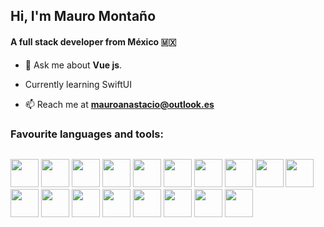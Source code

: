 <h2 align="left">Hi, I'm Mauro Montaño </h2>

<h4 align="left">A full stack developer from México 🇲🇽 </h4>


- 💬 Ask me about **Vue js**. 

- Currently learning SwiftUI

- 📫 Reach me at **mauroanastacio@outlook.es**



<h3  align="left">Favourite languages and tools:</h3>
<div style="display:flex;" align="left">

<a> <img src="https://cdn.jsdelivr.net/gh/devicons/devicon/icons/lua/lua-original.svg" width="45" height="45" /></a>
<a><img src="https://cdn.jsdelivr.net/gh/devicons/devicon/icons/docker/docker-original.svg" width="45" height="45" /></a>
<a><img src="https://cdn.jsdelivr.net/gh/devicons/devicon/icons/postgresql/postgresql-original.svg" width="45" height="45" /></a>
<a><img src="https://cdn.jsdelivr.net/gh/devicons/devicon/icons/swift/swift-original.svg" width="45" height="45" /></a>
<a><img src="https://cdn.jsdelivr.net/gh/devicons/devicon/icons/vim/vim-original.svg" width="45" height="45" /></a>
<a><img src="https://cdn.jsdelivr.net/gh/devicons/devicon/icons/graphql/graphql-plain.svg" width="45" height="45" /></a>
<a><img src="https://cdn.jsdelivr.net/gh/devicons/devicon/icons/css3/css3-original.svg" width="45" height="45" /></a> 
<a><img src="https://cdn.jsdelivr.net/gh/devicons/devicon/icons/go/go-original-wordmark.svg"  width="45" height="45" /></a>
<a><img src="https://cdn.jsdelivr.net/gh/devicons/devicon/icons/nestjs/nestjs-plain.svg"  width="45" height="45" /></a>
<a> <img src="https://cdn.jsdelivr.net/gh/devicons/devicon/icons/dart/dart-original.svg"  width="45" height="45"/> </a>
<a> <img src="https://cdn.jsdelivr.net/gh/devicons/devicon/icons/flutter/flutter-original.svg" width="45" height="45"/> </a>
<a> <img src="https://cdn.jsdelivr.net/gh/devicons/devicon/icons/vuejs/vuejs-original.svg"  width="45" height="45"/> </a>
<a> <img src="https://cdn.jsdelivr.net/gh/devicons/devicon/icons/express/express-original.svg"  width="45" height="45"/> </a>
<a> <img src="https://cdn.jsdelivr.net/gh/devicons/devicon/icons/typescript/typescript-original.svg"  width="45" height="45"/> </a>
<a> <img src="https://cdn.jsdelivr.net/gh/devicons/devicon/icons/azure/azure-original.svg"  width="45" height="45"/> </a>
<a> <img src="https://cdn.jsdelivr.net/gh/devicons/devicon/icons/jest/jest-plain.svg"  width="45" height="45"/> </a>
<a> <img src="https://cdn.jsdelivr.net/gh/devicons/devicon/icons/python/python-original.svg"  width="45" height="45"/> </a>
<a> <img src="https://cdn.jsdelivr.net/gh/devicons/devicon/icons/fastapi/fastapi-original.svg"  width="45" height="45"/> </a>
 </div>
